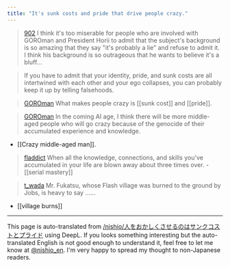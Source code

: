 ```yaml
---
title: "It's sunk costs and pride that drive people crazy."
---
```


> [902](https://x.com/902/status/1903529038641348848) I think it's too miserable for people who are involved with GOROman and President Horii to admit that the subject's background is so amazing that they say "it's probably a lie" and refuse to admit it. I think his background is so outrageous that he wants to believe it's a bluff...

> If you have to admit that your identity, pride, and sunk costs are all intertwined with each other and your ego collapses, you can probably keep it up by telling falsehoods.

> [GOROman](https://x.com/GOROman/status/1903530446207762490) What makes people crazy is [[sunk cost]] and [[pride]].

> [GOROman](https://x.com/GOROman/status/1903530666597507354) In the coming AI age, I think there will be more middle-aged people who will go crazy because of the genocide of their accumulated experience and knowledge.
- [[Crazy middle-aged man]].

> [fladdict](https://x.com/fladdict/status/1903758966100045971) When all the knowledge, connections, and skills you've accumulated in your life are blown away about three times over.
    - [[serial mastery]]

> [t_wada](https://x.com/t_wada/status/1904001361420878321) Mr. Fukatsu, whose Flash village was burned to the ground by Jobs, is heavy to say ......
- [[village burns]]

---
This page is auto-translated from [/nishio/人をおかしくさせるのはサンクコストとプライド](https://scrapbox.io/nishio/人をおかしくさせるのはサンクコストとプライド) using DeepL. If you looks something interesting but the auto-translated English is not good enough to understand it, feel free to let me know at [@nishio_en](https://twitter.com/nishio_en). I'm very happy to spread my thought to non-Japanese readers.